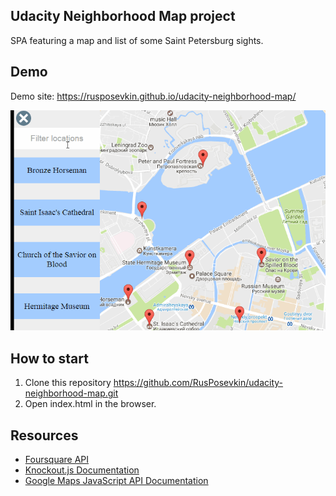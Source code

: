 ## Udacity Neighborhood Map project
SPA featuring a map and list of some Saint Petersburg sights.

## Demo
Demo site: https://rusposevkin.github.io/udacity-neighborhood-map/

![Demo animation](https://raw.githubusercontent.com/RusPosevkin/udacity-neighborhood-map/master/Demo.gif "Demo animation")

## How to start
1. Clone this repository https://github.com/RusPosevkin/udacity-neighborhood-map.git
2. Open index.html in the browser.

## Resources
* [Foursquare API](https://developer.foursquare.com/)
* [Knockout.js Documentation](http://knockoutjs.com/documentation/introduction.html)
* [Google Maps JavaScript API Documentation](https://developers.google.com/maps/documentation/javascript/tutorial)
